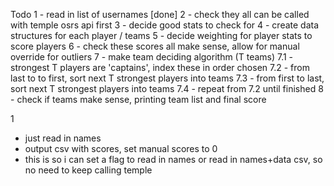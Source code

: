 Todo
1 - read in list of usernames [done]
2 - check they all can be called with temple osrs api first
3 - decide good stats to check for
4 - create data structures for each player / teams
5 - decide weighting for player stats to score players
6 - check these scores all make sense, allow for manual override for outliers
7 - make team deciding algorithm (T teams)
    7.1 - strongest T players are 'captains', index these in order chosen
    7.2 - from last to to first, sort next T strongest players into teams
    7.3 - from first to last, sort next T strongest players into teams
    7.4 - repeat from 7.2 until finished
8 - check if teams make sense, printing team list and final score



1
- just read in names
- output csv with scores, set manual scores to 0
- this is so i can set a flag to read in names or read in names+data csv, so no need to keep calling temple
